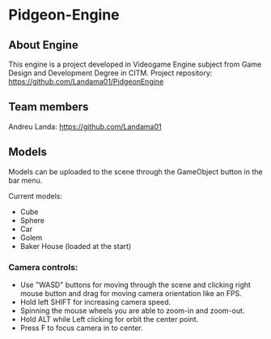 # Pidgeon-Engine
## About Engine
This engine is a project developed in Videogame Engine subject from Game Design and Development Degree in CITM.
Project repository: https://github.com/Landama01/PidgeonEngine
## Team members
Andreu Landa: https://github.com/Landama01
## Models
Models can be uploaded to the scene through the GameObject button in the bar menu.

Current models:
 - Cube
 - Sphere
 - Car
 - Golem
 - Baker House (loaded at the start)

### Camera controls:
 - Use "WASD" buttons for moving through the scene and clicking right mouse button and drag for moving camera orientation like an FPS.
 - Hold left SHIFT for increasing camera speed.
 - Spinning the mouse wheels you are able to zoom-in and zoom-out.
 - Hold ALT while Left clicking for orbit the center point.
 - Press F to focus camera in to center.


